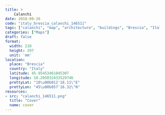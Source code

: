 ```yaml
---
title: > 
    Calanchi
date: 2018-09-26
code: "italy_brescia_calanchi_146511"
tags: ["calanchi", "map", "architecture", "buildings", "Brescia", "Italy"]
categories: ["Maps"]
draft: false
format:
  width: 210
  height: 297
  unit: 'mm'
location:
  place: "Brescia"
  country: "Italy"
  latitude: 45.95453461045307
  longitude: 10.205032433529746
  prettyLat: "10\u00b012'18.11\"E"
  prettyLon: "45\u00b057'16.32\"N"
resources:
- src: "calanchi_146511.png"
  title: "Cover"
  name: cover
---
```

